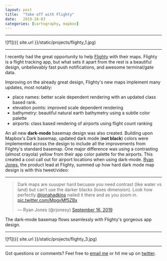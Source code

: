 ```yaml
---
layout: post
title:  "Take off with Flighty"
date:   2019-10-03
categories: [cartography, mapbox]
---
```

<hr>  

![f1]({{ site.url }}/static/projects/flighty_1.jpg)  

<hr>

I recently had the great opportunity to help [Flighty](https://www.flightyapp.com) with their maps. Flighty is a flight tracking app, but what sets it apart from the rest is a beautiful design, unbelievably fast push notifications, and awesome terminal/gate data.

Improving on the already great design, Flighty's new maps implement many updates, most notably:
  - place names: better scale dependent rendering with an updated class based rank.
  - elevation points: improved scale dependent rendering
  - bathymetry: beautiful natural earth bathymetry using a subtle color palette
  - airports: class based rendering of airports using flight count ranking

 An all new **dark-mode** basemap design was also created. Building upon Mapbox's Dark basemap, updated dark mode (**not black**) colors were implemented across the design to include all the improvements from Flighty's standard basemap. One major difference was using a contrasting (almost crayola) yellow from their app color palette for the airports. This created a cool call out for airport locations when using dark-mode. [Ryan Jones](https://twitter.com/rjonesy), the product lead at Flighty, summed up how hard dark mode map design is with this tweet/video:

<hr>  

<blockquote class="twitter-tweet"><p lang="en" dir="ltr">Dark maps are suuuper hard becuase you need contrast (like water vs land) but can’t use the darker blacks (loses dimension). Look how perfectly <a href="https://twitter.com/jonahadkins?ref_src=twsrc%5Etfw">@jonahadkins</a> nailed it there and as you zoom in. <a href="https://t.co/MpgvMf5ZBx">pic.twitter.com/MpgvMf5ZBx</a></p>&mdash; Ryan Jones (@rjonesy) <a href="https://twitter.com/rjonesy/status/1173636207688978433?ref_src=twsrc%5Etfw">September 16, 2019</a></blockquote> <script async src="https://platform.twitter.com/widgets.js" charset="utf-8"></script>



The dark-mode basemap flows seamlessly with Flighty's gorgeous app design.

<hr>

![f1]({{ site.url }}/static/projects/flighty_3.jpg)  


<hr>


Got questions or comments? Feel free to [email me](mailto:jonahadkins@gmail.com) or hit me up on [twitter](https://twitter.com/jonahadkins).
